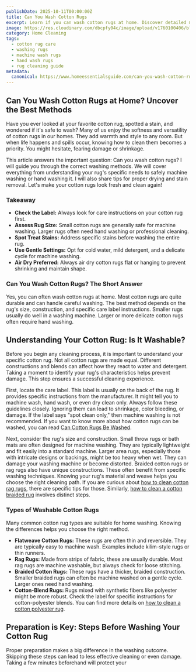 ```yaml
---
publishDate: 2025-10-11T00:00:00Z
title: Can You Wash Cotton Rugs
excerpt: Learn if you can wash cotton rugs at home. Discover detailed methods for machine washing, hand washing, drying, and stain removal to keep your rugs clean.
image: https://res.cloudinary.com/dbcpfy04c/image/upload/v1760100406/blog_image_1760100406_famsii.webp
category: Home Cleaning
tags:
  - cotton rug care
  - washing rugs
  - machine wash rugs
  - hand wash rugs
  - rug cleaning guide
metadata:
  canonical: https://www.homeessentialsguide.com/can-you-wash-cotton-rugs
---
```


## Can You Wash Cotton Rugs at Home? Uncover the Best Methods

Have you ever looked at your favorite cotton rug, spotted a stain, and wondered if it's safe to wash? Many of us enjoy the softness and versatility of cotton rugs in our homes. They add warmth and style to any room. But when life happens and spills occur, knowing how to clean them becomes a priority. You might hesitate, fearing damage or shrinkage.

This article answers the important question: Can you wash cotton rugs? I will guide you through the correct washing methods. We will cover everything from understanding your rug's specific needs to safely machine washing or hand washing it. I will also share tips for proper drying and stain removal. Let's make your cotton rugs look fresh and clean again!

### Takeaway

*   **Check the Label:** Always look for care instructions on your cotton rug first.
*   **Assess Rug Size:** Small cotton rugs are generally safe for machine washing. Larger rugs often need hand washing or professional cleaning.
*   **Spot Treat Stains:** Address specific stains before washing the entire rug.
*   **Use Gentle Settings:** Opt for cold water, mild detergent, and a delicate cycle for machine washing.
*   **Air Dry Preferred:** Always air dry cotton rugs flat or hanging to prevent shrinking and maintain shape.

### Can You Wash Cotton Rugs? The Short Answer

Yes, you can often wash cotton rugs at home. Most cotton rugs are quite durable and can handle careful washing. The best method depends on the rug's size, construction, and specific care label instructions. Smaller rugs usually do well in a washing machine. Larger or more delicate cotton rugs often require hand washing.

## Understanding Your Cotton Rug: Is It Washable?

Before you begin any cleaning process, it is important to understand your specific cotton rug. Not all cotton rugs are made equal. Different constructions and blends can affect how they react to water and detergent. Taking a moment to identify your rug's characteristics helps prevent damage. This step ensures a successful cleaning experience.

First, locate the care label. This label is usually on the back of the rug. It provides specific instructions from the manufacturer. It might tell you to machine wash, hand wash, or even dry clean only. Always follow these guidelines closely. Ignoring them can lead to shrinkage, color bleeding, or damage. If the label says "spot clean only," then machine washing is not recommended. If you want to know more about how cotton rugs can be washed, you can read [Can Cotton Rugs Be Washed](https://homeessentialsguide.com/can-cotton-rugs-be-washed).

Next, consider the rug's size and construction. Small throw rugs or bath mats are often designed for machine washing. They are typically lightweight and fit easily into a standard machine. Larger area rugs, especially those with intricate designs or backings, might be too heavy when wet. They can damage your washing machine or become distorted. Braided cotton rugs or rag rugs also have unique constructions. These often benefit from specific washing techniques. Knowing your rug's material and weave helps you choose the right cleaning path. If you are curious about [how to clean cotton rag rugs](https://homeessentialsguide.com/how-to-clean-cotton-rag-rugs), there are specific tips for those. Similarly, [how to clean a cotton braided rug](https://homeessentialsguide.com/how-to-clean-a-cotton-braided-rug) involves distinct steps.

### Types of Washable Cotton Rugs

Many common cotton rug types are suitable for home washing. Knowing the differences helps you choose the right method.

*   **Flatweave Cotton Rugs:** These rugs are often thin and reversible. They are typically easy to machine wash. Examples include kilim-style rugs or thin runners.
*   **Rag Rugs:** Made from strips of fabric, these are usually durable. Most rag rugs are machine washable, but always check for loose stitching.
*   **Braided Cotton Rugs:** These rugs have a thicker, braided construction. Smaller braided rugs can often be machine washed on a gentle cycle. Larger ones need hand washing.
*   **Cotton-Blend Rugs:** Rugs mixed with synthetic fibers like polyester might be more robust. Check the label for specific instructions for cotton-polyester blends. You can find more details on [how to clean a cotton polyester rug](https://homeessentialsguide.com/how-to-clean-a-cotton-polyester-rug).

## Preparation is Key: Steps Before Washing Your Cotton Rug

Proper preparation makes a big difference in the washing outcome. Skipping these steps can lead to less effective cleaning or even damage. Taking a few minutes beforehand will protect your